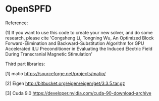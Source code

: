 # OpenSPFD
Reference: 

(1) If you want to use this code to create your new solver, and do some research, please cite 'Congsheng Li, Tongning Wu, An Optimized Block Forward-Elimination and Backward-Substitution Algorithm for GPU Accelerated ILU Preconditioner in Evaluating the Induced Electric Field During Transcranial Magnetic Stimulation'


Third part libraries:

[1] matio https://sourceforge.net/projects/matio/

[2] Eigen  http://bitbucket.org/eigen/eigen/get/3.3.5.tar.gz

[3] Cuda 9.0 https://developer.nvidia.com/cuda-90-download-archive

